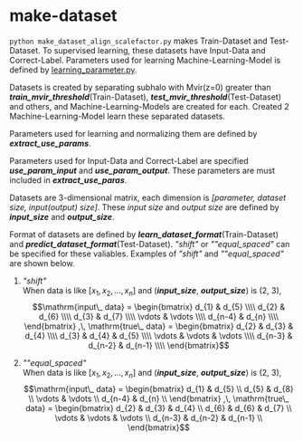 # make-dataset

`python make_dataset_align_scalefactor.py` makes Train-Dataset and Test-Dataset. To supervised learning, these datasets have Input-Data and Correct-Label. Parameters used for learning Machine-Learning-Model is defined by [learning_parameter.py](/make-dataset/learning_parameter.py).
<br>

Datasets is created by separating subhalo with Mvir(z=0) greater than ***train_mvir_threshold***(Train-Dataset), ***test_mvir_threshold***(Test-Dataset) and others, and Machine-Learning-Models are created for each. Created 2 Machine-Learning-Model learn these separated datasets.

Parameters used for learning and normalizing them are defined by ***extract_use_params***.

Parameters used for Input-Data and Correct-Label are specified ***use_param_input*** and ***use_param_output***.
These parameters are must included in ***extract_use_paras***.

Datasets are 3-dimensional matrix, each dimension is *[parameter, dataset size, input(output) size]*.
These *input size* and *output size* are defined by ***input_size*** and ***output_size***.

Format of datasets are defined by ***learn_dataset_format***(Train-Dataset) and ***predict_dataset_format***(Test-Dataset).
*"shift"* or *""equal_spaced"* can be specified for these valiables. Examples of *"shift"* and *""equal_spaced"* are shown below.

1. *"shift"*  
When data is like $[x_1, x_2, \dots, x_n]$ and (***input_size***, ***output_size***) is (2, 3),  
$$\mathrm{input\_ data} =
    \begin{bmatrix}
    d_{1} & d_{5} \\\\
    d_{2} & d_{6} \\\\
    d_{3} & d_{7} \\\\
    \vdots & \vdots \\\\
    d_{n-4} & d_{n} \\\\
  \end{bmatrix}
  ,\,
  \mathrm{true\_ data} =
  \begin{bmatrix}
    d_{2} & d_{3} & d_{4} \\\\
    d_{3} & d_{4} & d_{5} \\\\
    \vdots & \vdots & \vdots \\\\
    d_{n-3} & d_{n-2} & d_{n-1} \\\\
  \end{bmatrix}$$

2. *""equal_spaced"*  
When data is like $[x_1, x_2, \dots, x_n]$ and (***input_size***, ***output_size***) is (2, 3),  
$$\mathrm{input\_ data} =
    \begin{bmatrix}
    d_{1} & d_{5} \\
    d_{5} & d_{8} \\
    \vdots & \vdots \\
    d_{n-4} & d_{n} \\
  \end{bmatrix}
  ,\,
  \mathrm{true\_ data} =
  \begin{bmatrix}
    d_{2} & d_{3} & d_{4} \\
    d_{6} & d_{6} & d_{7} \\
    \vdots & \vdots & \vdots \\
    d_{n-3} & d_{n-2} & d_{n-1} \\
  \end{bmatrix}$$